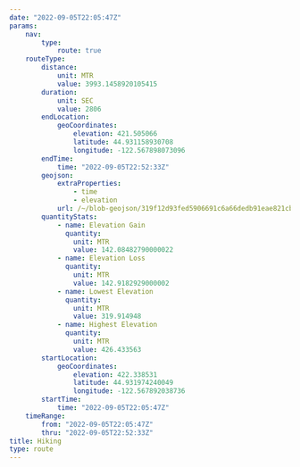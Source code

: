 ```yaml
---
date: "2022-09-05T22:05:47Z"
params:
    nav:
        type:
            route: true
    routeType:
        distance:
            unit: MTR
            value: 3993.1458920105415
        duration:
            unit: SEC
            value: 2806
        endLocation:
            geoCoordinates:
                elevation: 421.505066
                latitude: 44.931158930708
                longitude: -122.567898073096
        endTime:
            time: "2022-09-05T22:52:33Z"
        geojson:
            extraProperties:
                - time
                - elevation
            url: /~/blob-geojson/319f12d93fed5906691c6a66dedb91eae821cb100999026a545b098f33913d70/geojson.json
        quantityStats:
            - name: Elevation Gain
              quantity:
                unit: MTR
                value: 142.08482790000022
            - name: Elevation Loss
              quantity:
                unit: MTR
                value: 142.9182929000002
            - name: Lowest Elevation
              quantity:
                unit: MTR
                value: 319.914948
            - name: Highest Elevation
              quantity:
                unit: MTR
                value: 426.433563
        startLocation:
            geoCoordinates:
                elevation: 422.338531
                latitude: 44.931974240049
                longitude: -122.567892038736
        startTime:
            time: "2022-09-05T22:05:47Z"
    timeRange:
        from: "2022-09-05T22:05:47Z"
        thru: "2022-09-05T22:52:33Z"
title: Hiking
type: route
---
```

